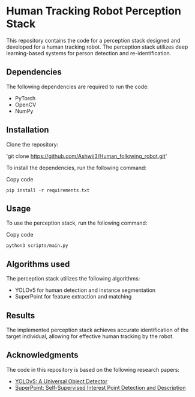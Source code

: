 Human Tracking Robot Perception Stack
=====================================

This repository contains the code for a perception stack designed and developed for a human tracking robot. The perception stack utilizes deep learning-based systems for person detection and re-identification.

Dependencies
------------

The following dependencies are required to run the code:

-   PyTorch
-   OpenCV
-   NumPy

Installation
------------
Clone the repository: 

'git clone https://github.com/Ashwij3/Human_following_robot.git'

To install the dependencies, run the following command:

Copy code

`pip install -r requirements.txt`

Usage
-----

To use the perception stack, run the following command:

Copy code

`python3 scripts/main.py`

Algorithms used
---------------

The perception stack utilizes the following algorithms:

-   YOLOv5 for human detection and instance segmentation
-   SuperPoint for feature extraction and matching

Results
-------

The implemented perception stack achieves accurate identification of the target individual, allowing for effective human tracking by the robot.

Acknowledgments
---------------

The code in this repository is based on the following research papers:

-   [YOLOv5: A Universal Object Detector](https://arxiv.org/abs/2104.03350)
-   [SuperPoint: Self-Supervised Interest Point Detection and Description](https://arxiv.org/abs/1712.07629)
